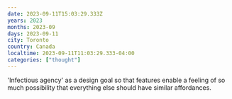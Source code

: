 ```yaml
---
date: 2023-09-11T15:03:29.333Z
years: 2023
months: 2023-09
days: 2023-09-11
city: Toronto
country: Canada
localtime: 2023-09-11T11:03:29.333-04:00
categories: ["thought"]
---
```

'Infectious agency' as a design goal so that features enable a feeling of so much possibility that everything else should have similar affordances.
